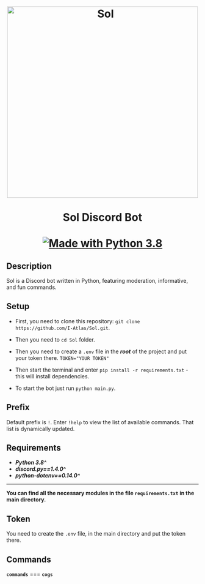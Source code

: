 <h1 align="center">
    <a href="https://github.com/I-Atlas/Sol">
        <img src="https://imgur.com/fhaWUrE.png" width="500" alt="Sol">
            </a>
                <br>
                    <br>
                        Sol Discord Bot
                    <br>
                <br>
            <a href="https://www.python.org/downloads/">
        <img src="https://img.shields.io/badge/Made%20With-Python%203.8-blue.svg?style=for-the-badge" alt="Made with Python 3.8">
    </a>
</h1>

## Description
Sol is a Discord bot written in Python, featuring moderation, informative, and fun commands.

## Setup
* First, you need to clone this repository: `git clone https://github.com/I-Atlas/Sol.git`.

* Then you need to `cd Sol` folder.

* Then you need to create a `.env` file in the ***root*** of the project and put your token there. `TOKEN="YOUR TOKEN"`

* Then start the terminal and enter `pip install -r requirements.txt` - this will install dependencies.

* To start the bot just run `python main.py`.

## Prefix
Default prefix is `!`. Enter `!help` to view the list of available commands. That list is dynamically updated.

## Requirements
* ***Python 3.8^***
* ***discord.py==1.4.0^***
* ***python-dotenv==0.14.0^***
***
**You can find all the necessary modules in the file `requirements.txt` in the main directory.**

## Token
You need to create the `.env` file, in the main directory and put the token there. 

## Commands
**`commands`** === **`cogs`**